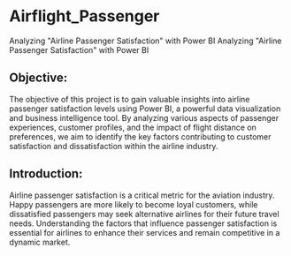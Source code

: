 # Airflight_Passenger
 Analyzing "Airline Passenger Satisfaction" with Power BI
 Analyzing "Airline Passenger Satisfaction" with Power BI

## Objective:
The objective of this project is to gain valuable insights into airline passenger satisfaction levels using Power BI, a powerful data visualization and business intelligence tool. By analyzing various aspects of passenger experiences, customer profiles, and the impact of flight distance on preferences, we aim to identify the key factors contributing to customer satisfaction and dissatisfaction within the airline industry.

## Introduction:
Airline passenger satisfaction is a critical metric for the aviation industry. Happy passengers are more likely to become loyal customers, while dissatisfied passengers may seek alternative airlines for their future travel needs. Understanding the factors that influence passenger satisfaction is essential for airlines to enhance their services and remain competitive in a dynamic market.
